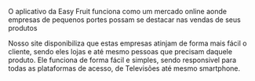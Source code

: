 O aplicativo da Easy Fruit funciona como um mercado online aonde empresas de pequenos portes possam se destacar nas vendas de seus produtos

Nosso site disponibiliza que estas empresas atinjam de forma mais fácil o cliente, sendo eles lojas e até mesmo pessoas que precisam daquele produto.
Ele funciona de forma fácil e simples, sendo responsivel para todas as plataformas de acesso, de Televisões até mesmo smartphone.
